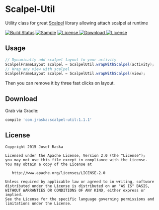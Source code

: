 # Scalpel-Util
Utility class for great [Scalpel][Scalpel] library allowing attach scalpel at runtime

[![Build Status](https://travis-ci.org/jraska/Scalpel-Util.svg?branch=master)](https://travis-ci.org/jraska/Scalpel-Util)
[![Sample](https://img.shields.io/badge/Download-Sample-blue.svg)](https://drive.google.com/file/d/0B0T1YjC17C-rS0JzRVl5U2RkcXM/view?usp=sharing)
[![License](https://img.shields.io/badge/license-Apache%202.0-green.svg) ](https://github.com/jraska/Scalpel-Util/blob/master/LICENSE)
[![Download](https://api.bintray.com/packages/jraska/maven/com.jraska%3Ascalpel-util/images/download.svg) ](https://bintray.com/jraska/maven/com.jraska%3Ascalpel-util/_latestVersion)
[![License](https://img.shields.io/badge/API-14+-green.svg) ]()

## Usage

```java
// Dynamically add scalpel layout to your activity
ScalpelFrameLayout scalpel = ScalpelUtil.wrapWithScalpel(activity);
// Wrap any view with scalpel
ScalpelFrameLayout scalpel = ScalpelUtil.wrapWithScalpel(view);
```

Then you can remove it by three fast clicks on layout.

## Download

Grab via Gradle: 
```groovy
compile 'com.jraska:scalpel-util:1.1.1'
```

## License

    Copyright 2015 Josef Raska

    Licensed under the Apache License, Version 2.0 (the "License");
    you may not use this file except in compliance with the License.
    You may obtain a copy of the License at

       http://www.apache.org/licenses/LICENSE-2.0

    Unless required by applicable law or agreed to in writing, software
    distributed under the License is distributed on an "AS IS" BASIS,
    WITHOUT WARRANTIES OR CONDITIONS OF ANY KIND, either express or implied.
    See the License for the specific language governing permissions and
    limitations under the License.

  [Scalpel]: https://github.com/JakeWharton/scalpel
